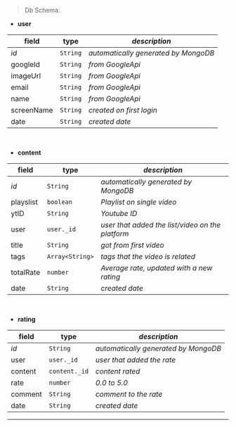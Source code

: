 
> Db Schema:

- **user**

field| type | *description* |
---|---|---|
_id_| `String` | *automatically generated by MongoDB*
googleId| `String`| *from GoogleApi*
imageUrl| `String`| *from GoogleApi*
email| `String`| *from GoogleApi*
name| `String`| *from GoogleApi*
screenName| `String`| *created on first login*
date| `String` | *created date*

<br>

- **content**

field| type |*description* |
---|---|---|
_id_| `String` | *automatically generated by MongoDB*
playslist| `boolean` | *Playlist on single video*
ytID| `String` | *Youtube ID*
user| `user._id`| *user that added the list/video on the platform*
title| `String` | *got from first video*
tags| `Array<String>` | *tags that the video is related*
totalRate | `number` | *Average rate, updated with a new rating*
date| `String` | *created date*


<br>

- **rating**

field| type |*description* |
---|---|---|
_id_| `String` | *automatically generated by MongoDB*
user| `user._id`| *user that added the rate*
content| `content._id` | *content rated*
rate| `number` | *0.0 to 5.0*
comment| `String` | *comment to the rate*
date| `String` | *created date*


---

